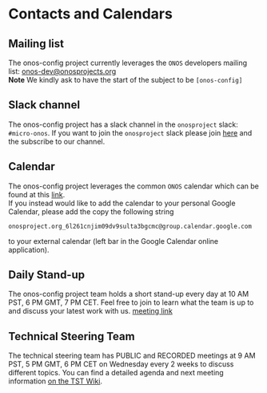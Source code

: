 # Contacts and Calendars

## Mailing list

The onos-config project currently leverages the `ONOS` developers mailing list:
[onos-dev@onosprojects.org](onos-dev@onosproject.org)  
**Note** We kindly ask to have the start of the subject to be `[onos-config]`

## Slack channel
The onos-config project has a slack channel in the `onosproject` slack: `#micro-onos`.
If you want to join the `onosproject` slack please join [here](https://slackin.onosproject.org) and the subscribe to our channel.

## Calendar

The onos-config project leverages the common `ONOS` calendar which can be found at this 
[link](https://www.google.com/calendar/embed?src=onosproject.org_6l261cnjim09dv9sulta3bgcmc%40group.calendar.google.com&ctz=America/Los_Angeles).  
If you instead would like to add the calendar to your personal Google Calendar, please add the copy the following string  
 ```
 onosproject.org_6l261cnjim09dv9sulta3bgcmc@group.calendar.google.com
 ```
 to your external calendar (left bar in the Google Calendar online application).


## Daily Stand-up 

The onos-config project team holds a short stand-up every day at 10 AM PST, 6 PM GMT, 7 PM CET. 
Feel free to join to learn what the team is up to and discuss your latest work with us.
[meeting link](https://meet.google.com/pcn-wbei-utz) 

## Technical Steering Team

The technical steering team has PUBLIC and RECORDED meetings at 9 AM PST, 5 PM GMT, 6 PM CET on Wednesday every 2 weeks to discuss different topics. 
You can find a detailed agenda and next meeting information [on the TST Wiki](https://wiki.onosproject.org/display/ONOSST/Technical+Steering+Team).
 
